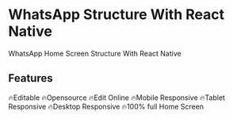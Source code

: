 # WhatsApp Structure With React Native
WhatsApp Home Screen Structure With React Native


<h2>Features</h2>

🔥Editable
🔥Opensource
🔥Edit Online
🔥Mobile Responsive
🔥Tablet Responsive
🔥Desktop Responsive
🔥100% full Home Screen

